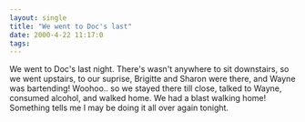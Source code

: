 ```yaml
---
layout: single
title: "We went to Doc's last"
date: 2000-4-22 11:17:0
tags: 
---
```


We went to Doc's last night. There's wasn't anywhere to sit downstairs, so we went upstairs, to our suprise, Brigitte and Sharon were there, and Wayne was bartending! Woohoo.. so we stayed there till close, talked to Wayne, consumed alcohol, and walked home. We had a blast walking home! Something tells me I may be doing it all over again tonight.

